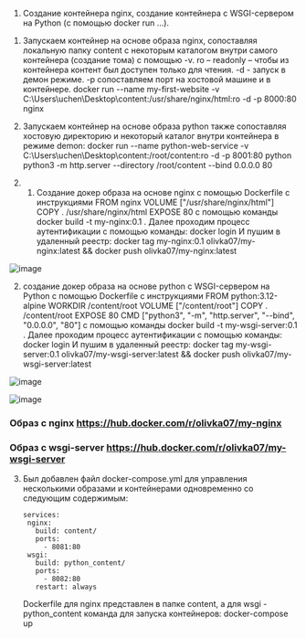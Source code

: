 1.	Создание контейнера nginx, создание контейнера с WSGI-сервером на Python (с помощью docker run ...). 
1)	Запускаем контейнер на основе образа nginx, сопоставляя локальную папку content с некоторым каталогом внутри самого контейнера (создание тома) с помощью -v. ro – readonly – чтобы из контейнера контент был доступен только для чтения. -d - запуск в демон режиме. -p сопоставляем порт на хостовой машине и в контейнере. docker run --name my-first-website -v C:\Users\uchen\Desktop\content:/usr/share/nginx/html:ro -d -p 8000:80 nginx

2)	Запускаем контейнер на основе образа python также сопоставляя хостовую директорию и некоторый каталог внутри контейнера в режиме demon: docker run --name python-web-service -v C:\Users\uchen\Desktop\content:/root/content:ro -d -p 8001:80 python python3 -m http.server --directory /root/content --bind 0.0.0.0 80 


2.	1) Создание докер образа на основе nginx с помощью Dockerfile с инструкциями
FROM nginx
VOLUME ["/usr/share/nginx/html"]
COPY . /usr/share/nginx/html
EXPOSE 80
с помощью команды docker build -t my-nginx:0.1 .
Далее проходим процесс аутентификации с помощью команды: docker login
И пушим в удаленный реестр: docker tag my-nginx:0.1 olivka07/my-nginx:latest && docker push olivka07/my-nginx:latest

![image](https://github.com/user-attachments/assets/493864b4-b085-4c6f-9399-4a94cf597ac3)

 
2)	создание докер образа на основе python c WSGI-сервером на Python с помощью Dockerfile с инструкциями
FROM python:3.12-alpine
WORKDIR /content/root
VOLUME ["/content/root"]
COPY . /content/root
EXPOSE 80
CMD ["python3", "-m", "http.server", "--bind", "0.0.0.0", "80"]
с помощью команды docker build -t my-wsgi-server:0.1 .
Далее проходим процесс аутентификации с помощью команды: docker login
И пушим в удаленный реестр: docker tag my-wsgi-server:0.1 olivka07/my-wsgi-server:latest && docker push olivka07/my-wsgi-server:latest

 ![image](https://github.com/user-attachments/assets/c0794939-1559-4956-928f-f88c548090a5)

![image](https://github.com/user-attachments/assets/30cba33b-4546-40f6-bd2d-0f3370923756)


### Образ с nginx https://hub.docker.com/r/olivka07/my-nginx
### Образ с wsgi-server https://hub.docker.com/r/olivka07/my-wsgi-server

3. Был добавлен файл docker-compose.yml для управления несколькими образами и контейнерами одновременно со следующим содержимым:
   ```
   services:
    nginx:
      build: content/
      ports:
        - 8081:80
    wsgi:
      build: python_content/
      ports:
        - 8082:80
      restart: always
   ```

   Dockerfile для nginx представлен в папке content, а для wsgi - python_content
   команда для запуска контейнеров: docker-compose up
